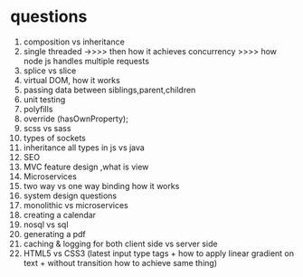 # questions

1.  composition vs inheritance
2.  single threaded ->>>> then how it achieves concurrency >>>> how node js handles multiple requests
3.  splice vs slice
4.  virtual DOM, how it works
5.  passing data between siblings,parent,children
6.  unit testing
7.  polyfills
8.  override (hasOwnProperty);
9.  scss vs sass
10. types of sockets
11. inheritance all types in js vs java
12. SEO
13. MVC feature design ,what is view 
14. Microservices
15. two way vs one way binding how it works
16. system design questions
17. monolithic vs microservices
18. creating a calendar
19. nosql vs sql
20. generating a pdf
21. caching & logging for both client side vs server side
22. HTML5 vs CSS3 
(latest input type tags + how to apply linear gradient on text + without transition how to achieve same thing)
